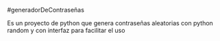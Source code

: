 #generadorDeContraseñas

Es un proyecto de python que genera contraseñas aleatorias con python random y con interfaz para facilitar el uso